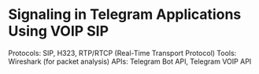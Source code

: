 # Signaling in Telegram Applications Using VOIP SIP
Protocols: SIP, H323, RTP/RTCP (Real-Time Transport Protocol)
Tools: Wireshark (for packet analysis)
APIs: Telegram Bot API, Telegram VOIP API
